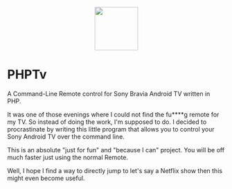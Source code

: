 <p align="center"><a href="https://github.com/mario-deluna/phptv/" target="_blank">
    <img width="100px" src="https://user-images.githubusercontent.com/956212/28140686-a732b15c-6759-11e7-81ed-5a7968ff1e14.png">
</a></p>

# PHPTv

A Command-Line Remote control for Sony Bravia Android TV written in PHP.

It was one of those evenings where I could not find the fu****g remote for my TV. So instead of doing the work, I'm supposed to do. I decided to procrastinate by writing this little program that allows you to control your Sony Android TV over the command line.  

This is an absolute "just for fun" and "because I can" project. You will be off much faster just using the normal Remote.

Well, I hope I find a way to directly jump to let's say a Netflix show then this might even become useful.
